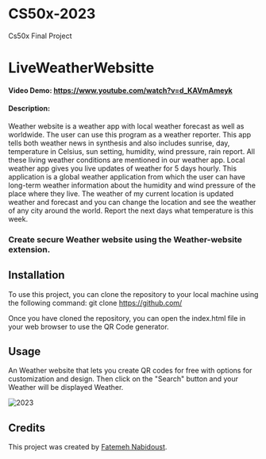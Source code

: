 # CS50x-2023
Cs50x Final Project

# LiveWeatherWebsitte

#### Video Demo: <https://www.youtube.com/watch?v=d_KAVmAmeyk>

#### Description:

Weather website is a weather app with local weather forecast as well as worldwide. The user can use this program as a weather reporter. This app tells both weather news in synthesis and also includes sunrise, day, temperature in Celsius, sun setting, humidity, wind pressure, rain report. All these living weather conditions are mentioned in our weather app. Local weather app gives you live updates of weather for 5 days hourly. This application is a global weather application from which the user can have long-term weather information about the humidity and wind pressure of the place where they live. The weather of my current location is updated weather and forecast and you can change the location and see the weather of any city around the world. Report the next days what temperature is this week.

### Create secure Weather website using the Weather-website extension.

## Installation

To use this project, you can clone the repository to your local machine using the following command:
git clone https://github.com/

Once you have cloned the repository, you can open the index.html file in your web browser to use the QR Code generator.

## Usage

An Weather website that lets you create QR codes for free with options for customization and design. Then click on the "Search" button and your Weather will be displayed Weather.

![2023](https://user-images.githubusercontent.com/....png)

## Credits

This project was created by [Fatemeh Nabidoust](https://github.com/electronic-astro).


